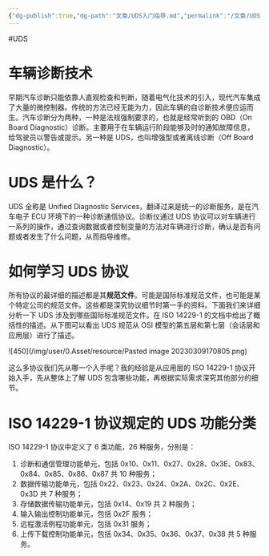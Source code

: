 ```yaml
---
{"dg-publish":true,"dg-path":"文章/UDS入门指导.md","permalink":"/文章/UDS入门指导/","noteIcon":""}
---
```


#UDS
# 车辆诊断技术

早期汽车诊断只能依靠人直观检查和判断，随着电气化技术的引入，现代汽车集成了大量的微控制器。传统的方法已经无能为力，因此车辆的自诊断技术便应运而生。汽车诊断分为两种，一种是法规强制要求的，也就是经常听到的 OBD（On Board Diagnostic）诊断。主要用于在车辆运行阶段能够及时的通知故障信息，给驾驶员以警告或提示。另一种是 UDS，也叫增强型或者离线诊断（Off Board Diagnostic）。

# UDS 是什么？

UDS 全称是 Unified Diagnostic Services，翻译过来是统一的诊断服务，是在汽车电子 ECU 环境下的一种诊断通信协议。诊断仪通过 UDS 协议可以对车辆进行一系列的操作，通过查询数据或者控制变量的方法对车辆进行诊断，确认是否有问题或者发生了什么问题，从而指导维修。

# 如何学习 UDS 协议

所有协议的最详细的描述都是其**规范文件**。可能是国际标准规范文件，也可能是某个特定公司的规范文件。这些都是深究协议细节时第一手的资料。下面我们来详细分析一下 UDS 涉及到哪些国际标准规范文件。在 ISO 14229-1 的文档中给出了概括性的描述。从下图可以看出 UDS 规范从 OSI 模型的第五层和第七层（会话层和应用层）进行了描述。

![450](/img/user/0.Asset/resource/Pasted image 20230309170805.png)

这么多协议我们先从哪一个入手呢？我的经验是从应用层的 ISO 14229-1 协议开始入手，先从整体上了解 UDS 包含哪些功能，再根据实际需求深究其他部分的细节。

# ISO 14229-1 协议规定的 UDS 功能分类

ISO 14229-1 协议中定义了 6 类功能，26 种服务，分别是：
1. 诊断和通信管理功能单元，包括 0x10、0x11、0x27、0x28、0x3E、0x83、0x84、0x85、0x86、0x87 共 10 种服务；
2. 数据传输功能单元，包括 0x22、0x23、0x24、0x2A、0x2C、0x2E、0x3D 共 7 种服务；
3. 存储数据传输功能单元，包括 0x14、0x19 共 2 种服务；
4. 输入输出控制功能单元，包括 0x2F 服务；
5. 远程激活例程功能单元，包括 0x31 服务；
6. 上传下载控制功能单元，包括 0x34、0x35、0x36、0x37、0x38 共 5 种服务。




